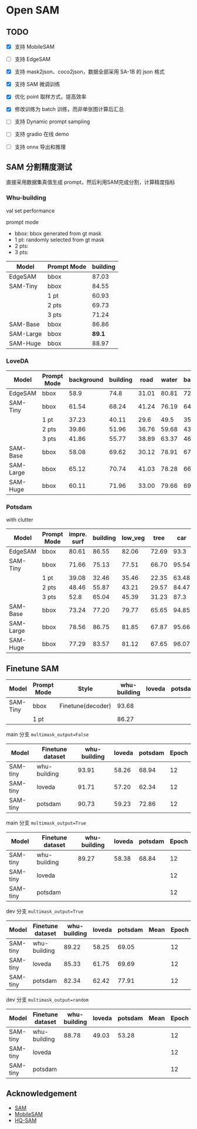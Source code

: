 # Open SAM


## TODO

- [x] 支持 MobileSAM
- [ ] 支持 EdgeSAM
- [x] 支持 mask2json、coco2json，数据全部采用 SA-1B 的 json 格式
- [x] 支持 SAM 微调训练
- [x] 优化 point 取样方式，提高效率
- [x] 修改训练为 batch 训练，而非单张图计算后汇总
- [ ] 支持 Dynamic prompt sampling
- [ ] 支持 gradio 在线 demo
- [ ] 支持 onnx 导出和推理



## SAM 分割精度测试

直接采用数据集真值生成 prompt，然后利用SAM完成分割，计算精度指标

### Whu-building 

val set performance

prompt mode

- bbox: bbox generated from gt mask
- 1 pt: randomly selected from gt mask
- 2 pts:
- 3 pts: 


| Model     | Prompt Mode | building |
| --------- | ----------- | -------- |
| EdgeSAM   | bbox        | 87.03    |
| SAM-Tiny  | bbox        | 84.55    |
|           | 1 pt        | 60.93    |
|           | 2 pts       | 69.73    |
|           | 3 pts       | 71.24    |
| SAM-Base  | bbox        | 86.86    |
| SAM-Large | bbox        | **89.1** |
| SAM-Huge  | bbox        | 88.97    |



### LoveDA

| Model     | Prompt Mode | background | building | road  | water | barren | forest | agricultural | mIoU      |
| --------- | ----------- | ---------- | -------- | ----- | ----- | ------ | ------ | ------------ | --------- |
| EdgeSAM   | bbox        | 58.9       | 74.8     | 31.01 | 80.81 | 72.76  | 62.12  | 82.46        | 66.12     |
| SAM-Tiny  | bbox        | 61.54      | 68.24    | 41.24 | 76.19 | 64.45  | 55.96  | 73.2         | 62.97     |
|           | 1 pt        | 37.23      | 40.11    | 29.6  | 49.5  | 35.14  | 28.67  | 26.14        | 35.2      |
|           | 2 pts       | 39.86      | 51.96    | 36.76 | 59.68 | 43.94  | 33.51  | 49.4         | 45.02     |
|           | 3 pts       | 41.86      | 55.77    | 38.89 | 63.37 | 46.72  | 35.05  | 56.59        | 48.32     |
| SAM-Base  | bbox        | 58.08      | 69.62    | 30.12 | 78.91 | 67.61  | 58.94  | 77.11        | 62.91     |
| SAM-Large | bbox        | 65.12      | 70.74    | 41.03 | 78.28 | 66.82  | 59.27  | 78.93        | **65.74** |
| SAM-Huge  | bbox        | 60.11      | 71.96    | 33.00 | 79.66 | 69.93  | 60.20  | 80.67        | 65.08     |



### Potsdam

with clutter

| Model     | Prompt Mode | impre. surf | building | low_veg | tree  | car   | clutter | mIoU      |
| --------- | ----------- | ----------- | -------- | ------- | ----- | ----- | ------- | --------- |
| EdgeSAM   | bbox        | 80.61       | 86.55    | 82.06   | 72.69 | 93.3  | 78.98   | 82.36     |
| SAM-Tiny  | bbox        | 71.66       | 75.13    | 77.51   | 66.70 | 95.54 | 71.30   | 76.31     |
|           | 1 pt        | 39.08       | 32.46    | 35.46   | 22.35 | 63.48 | 24.61   | 36.24     |
|           | 2 pts       | 48.46       | 55.87    | 43.21   | 29.57 | 84.47 | 38.54   | 50.02     |
|           | 3 pts       | 52.8        | 65.04    | 45.39   | 31.23 | 87.3  | 44.7    | 54.41     |
| SAM-Base  | bbox        | 73.24       | 77.20    | 79.77   | 65.65 | 94.85 | 73.14   | 77.31     |
| SAM-Large | bbox        | 78.56       | 86.75    | 81.85   | 67.87 | 95.66 | 75.67   | **81.00** |
| SAM-Huge  | bbox        | 77.29       | 83.57    | 81.12   | 67.65 | 96.07 | 75.33   | 80.17     |


## Finetune SAM


| Model    | Prompt Mode | Style             | whu-building | loveda | potsdam | Epoch |
| -------- | ----------- | ----------------- | ------------ | ------ | ------- | ----- |
| SAM-Tiny | bbox        | Finetune(decoder) | 93.68        |        |         |       |
|          | 1 pt        |                   | 86.27        |        |         |       |


main 分支 `multimask_output=False`

| Model    | Finetune dataset | whu-building | loveda | potsdam | Epoch |
| -------- | ---------------- | ------------ | ------ | ------- | ----- |
| SAM-tiny | whu-building     | 93.91        | 58.26  | 68.94   | 12    |
| SAM-tiny | loveda           | 91.71        | 57.20  | 62.34   | 12    |
| SAM-tiny | potsdam          | 90.73        | 59.23  | 72.86   | 12    |

main 分支 `multimask_output=True`

| Model    | Finetune dataset | whu-building | loveda | potsdam | Epoch |
| -------- | ---------------- | ------------ | ------ | ------- | ----- |
| SAM-tiny | whu-building     | 89.27        | 58.38  | 68.84   | 12    |
| SAM-tiny | loveda           |              |        |         | 12    |
| SAM-tiny | potsdam          |              |        |         | 12    |


dev 分支 `multimask_output=True`

| Model    | Finetune dataset | whu-building | loveda | potsdam | Mean | Epoch |
| -------- | ---------------- | ------------ | ------ | ------- | ---- | ----- |
| SAM-tiny | whu-building     | 89.22        | 58.25  | 69.05   |      | 12    |
| SAM-tiny | loveda           | 85.33        | 61.75  | 69.69   |      | 12    |
| SAM-tiny | potsdam          | 82.34        | 62.42  | 77.91   |      | 12    |

dev 分支 `multimask_output=random`

| Model    | Finetune dataset | whu-building | loveda | potsdam | Mean | Epoch |
| -------- | ---------------- | ------------ | ------ | ------- | ---- | ----- |
| SAM-tiny | whu-building     | 88.78        | 49.03  | 53.28   |      | 12    |
| SAM-tiny | loveda           |              |        |         |      | 12    |
| SAM-tiny | potsdam          |              |        |         |      | 12    |


## Acknowledgement

- [SAM](https://github.com/facebookresearch/segment-anything)
- [MobileSAM](https://github.com/ChaoningZhang/MobileSAM)
- [HQ-SAM](https://github.com/SysCV/sam-hq/tree/main)

